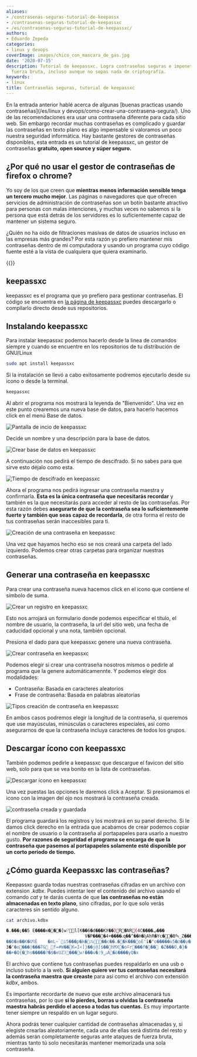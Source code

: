 ```yaml
---
aliases:
- /contrasenas-seguras-tutorial-de-keepassx
- /contrasenas-seguras-tutorial-de-keepassxc
- /es/contrasenas-seguras-tutorial-de-keepassxc/
authors:
- Eduardo Zepeda
categories:
- linux y devops
coverImage: images/chico_con_mascara_de_gas.jpg
date: '2020-07-15'
description: Tutorial de keepassxc. Logra contraseñas seguras e impenetrables por
  fuerza bruta, incluso aunque no sepas nada de criptografía.
keywords:
- linux
title: Contraseñas seguras, tutorial de keepassxc
---
```


En la entrada anterior hablé acerca de algunas [buenas practicas usando contraseñas](/es/linux y devops/como-crear-una-contrasena-segura/). Uno de las recomendaciones era usar una contraseña diferente para cada sitio web. Sin embargo recordar muchas contraseñas es complicado y guardar las contraseñas en texto plano es algo impensable si valoramos un poco nuestra seguridad informática. Hay bastante gestores de contraseñas disponibles, esta entrada es un tutorial de keepassxc, un gestor de contraseñas **gratuito, open source y súper seguro.**

## ¿Por qué no usar el gestor de contraseñas de firefox o chrome?

Yo soy de los que creen que **mientras menos información sensible tenga un tercero mucho mejor**. Las páginas o navegadores que que ofrecen servicios de administración de contraseñas son un botín bastante atractivo para personas con malas intenciones, y muchas veces no sabemos si la persona que está detrás de los servidores es lo suficientemente capaz de mantener un sistema seguro. 

¿Quién no ha oído de filtraciones masivas de datos de usuarios incluso en las empresas más grandes? Por esta razón yo prefiero mantener mis contraseñas dentro de mi computadora y usando un programa cuyo código fuente esté a la vista de cualquiera que quiera examinarlo.

{{<ad>}}

## keepassxc

keepassxc es el programa que yo prefiero para gestionar contraseñas. El código se encuentra en [la página de keepassxc](https://keepassxc.org/#?) puedes descargarlo o compilarlo directo desde sus repositorios.

## Instalando keepassxc

Para instalar keepassxc podemos hacerlo desde la linea de comandos siempre y cuando se encuentre en los repositorios de tu distribución de GNU/Linux

```bash
sudo apt install keepassxc
```

Si la instalación se llevó a cabo exitosamente podremos ejecutarlo desde su icono o desde la terminal.

```bash
keepassxc
```

Al abrir el programa nos mostrará la leyenda de "Bienvenido". Una vez en este punto crearemos una nueva base de datos, para hacerlo hacemos click en el menú Base de datos.

![Pantalla de incio de keepassxc](images/keepassxc-pantalla-inicio.png)

Decide un nombre y una descripción para la base de datos.

![Crear base de datos en keepassxc](images/keepassxc-crear-base-de-datos.png)

A continuación nos pedirá el tiempo de descifrado. Si no sabes para que sirve esto déjalo como esta.

![Tiempo de descifrado en keepassxc](images/keepassxc-tiempo-descifrado.png)

Ahora el programa nos pedirá ingresar una contraseña maestra y confirmarla. **Esta es la única contraseña que necesitarás recordar** y también es la que necesitarás para acceder al resto de las contraseñas. Por esta razón debes **asegurarte de que la contraseña sea lo suficientemente fuerte y también que seas capaz de recordarla**, de otra forma el resto de tus contraseñas serán inaccesibles para ti.

![Creación de una contraseña en keepassxc](images/keepassxc-contrasena.png)

Una vez que hayamos hecho eso se nos creará una carpeta del lado izquierdo. Podemos crear otras carpetas para organizar nuestras contraseñas.

## Generar una contraseña en keepassxc

Para crear una contraseña nueva hacemos click en el icono que contiene el símbolo de suma.

![Crear un registro en keepassxc](images/keepassxc-carpeta.png)

Esto nos arrojará un formulario donde podemos especificar el título, el nombre de usuario, la contraseña, la url del sitio web, una fecha de caducidad opcional y una nota, también opcional.

Presiona el dado para que keepassxc genere una nueva contraseña.

![Crear contraseña en keepassxc](images/formulario-de-contrasena-keepassxc.png)

Podemos elegir si crear una contraseña nosotros mismos o pedirle al programa que la genere automáticamennte. Y podemos elegir dos modalidades:

* Contraseña: Basada en caracteres aleatorios
* Frase de contraseña: Basada en palabras aleatorias

![Tipos creación de contraseña en keepassxc](images/modos-creacion-contrasena-keepassxc.png)

En ambos casos podremos elegir la longitud de la contraseña, si queremos que use mayúsculas, minúsculas o caracteres especiales, así como asegurarnos de que la contraseña incluya caracteres de todos los grupos. 

## Descargar ícono con keepassxc

También podemos pedirle a keepassxc que descargue el favicon del sitio web, solo para que se vea bonito en la lista de contraseñas.

![Descargar ícono en keepassxc](images/keepassxc-descargar-icono.png)

Una vez puestas las opciones le daremos click a Aceptar. Si presionamos el icono con la imagen del ojo nos mostrará la contraseña creada.

![contraseña creada y guardada](images/contrasena-guardada-keepassxc.png)

El programa guardará los registros y los mostrará en su panel derecho. Si le damos click derecho en la entrada que acabamos de crear podemos copiar el nombre de usuario o la contraseña al portapapeles para usarlo a nuestro gusto. **Por razones de seguridad el programa se encarga de que la contraseña que pasemos al portapapeles solamente esté disponible por un corto periodo de tiempo.**

## ¿Cómo guarda Keepassxc las contraseñas?

Keepassxc guarda todas nuestras contraseñas cifradas en un archivo con extension _.kdbx_. Puedes intentar leer el contenido del archivo usando el comando _cat_ y te darás cuenta de que **las contraseñas no están almacenadas en texto plano**, sino cifradas, por lo que solo verás caracteres sin sentido alguno.

```bash
cat archivo.kdbx

�.�ٞ��;��5 E����x���]w?l[K��6�d���KУ��)R�NR(4C����ݠ���
                              V�P����4+����ׁ˪q��^��H�ǉAhR�Yc��Bߒ_Z���<���C�[��W�]ސ�o�ӎ �*쑜�����i9.�e���}`�9	uܼJ+��v�~RLf����y�8�I(~E}�M��bÄ�h@'2��|#$�8�D%|�;~j:
��0�x��K�UϥÈ	�mL~`i5���p�k�᭾Ԉ��c��.�׏�k���oE'i�"o�����v5�⚂��v�p8"�n��[so�.�gȣև�H��V&�(g.���0���_w:�s�@�
3�"�o���|���7&_f=#W��ۡK=I<]}��j@]$��hMX�oʭr���f�׹��	�Z���O,�}�
��+�Q{�hs�����?�$�ҥUZ)���w!���v�:ݜ9A�ò����уQ�x
```

El archivo que contiene tus contraseñas puedes respaldarlo en una usb o incluso subirlo a la web. **Si alguien quiere ver tus contraseñas necesitará la contraseña maestra que creaste** para así como el archivo con extensión _kdbx_, ambos. 

Es importante recordarte de nuevo que este archivo almacenará tus contraseñas, por lo que **si lo pierdes, borras u olvidas la contraseña maestra habrás perdido el acceso a todas tus cuentas.** Es muy importante tener siempre un respaldo en un lugar seguro.

Ahora podrás tener cualquier cantidad de contraseñas almacenadas y, si elegiste crearlas aleatoriamente, cada una de ellas será distinta del resto y además serán completamente seguras ante ataques de fuerza bruta, mientras tanto tú solo necesitarás mantener memorizada una sola contraseña.